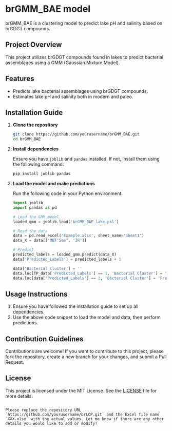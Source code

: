 # brGMM_BAE model

brGMM_BAE  is a clustering model to predict lake pH and salinity based on brGDGT compounds.

## Project Overview

This project utilizes brGDGT compounds found in lakes to predict bacterial assemblages using a GMM (Gaussian Mixture Model).

## Features

- Predicts lake bacterial assemblages using brGDGT compounds.
- Estimates lake pH and salinity both in modern and paleo.

## Installation Guide

1. **Clone the repository**

   ```bash
   git clone https://github.com/yourusername/brGMM_BAE.git
   cd brGMM_BAE

2. **Install dependencies**

   Ensure you have `joblib` and `pandas` installed. If not, install them using the following command:

   ```bash
   pip install joblib pandas
   ```

3. **Load the model and make predictions**

   Run the following code in your Python environment:

   ```python
   import joblib
   import pandas as pd
   
   # Load the GMM model
   loaded_gmm = joblib.load('brGMM_BAE_lake.pkl')
   
   # Read the data
   data = pd.read_excel('Example.xlsx', sheet_name='Sheet1')
   data_X = data[["MBT'5me", 'IR']]
   
   # Predict
   predicted_labels = loaded_gmm.predict(data_X)
   data['Predicted_Labels'] = predicted_labels + 1
   
   data['Bacterial Cluster'] = ''
   data.loc[TP_data['Predicted_Labels'] == 1, 'Bacterial Cluster'] = 'Halo-alkalophylic Species'
   data.loc[data['Predicted_Labels'] == 2, 'Bacterial Cluster'] = 'Freshwater Species'
   ```

## Usage Instructions

1. Ensure you have followed the installation guide to set up all dependencies.
2. Use the above code snippet to load the model and data, then perform predictions.

## Contribution Guidelines

Contributions are welcome! If you want to contribute to this project, please fork the repository, create a new branch for your changes, and submit a Pull Request.

## License

This project is licensed under the MIT License. See the [LICENSE](LICENSE) file for more details.
```

Please replace the repository URL `https://github.com/yourusername/brLCP.git` and the Excel file name `XXX.xlsx` with the actual values. Let me know if there are any other details you would like to add or modify!
